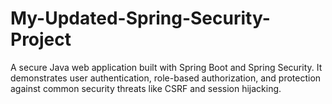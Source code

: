 # My-Updated-Spring-Security-Project
A secure Java web application built with Spring Boot and Spring Security. It demonstrates user authentication, role-based authorization, and protection against common security threats like CSRF and session hijacking.
